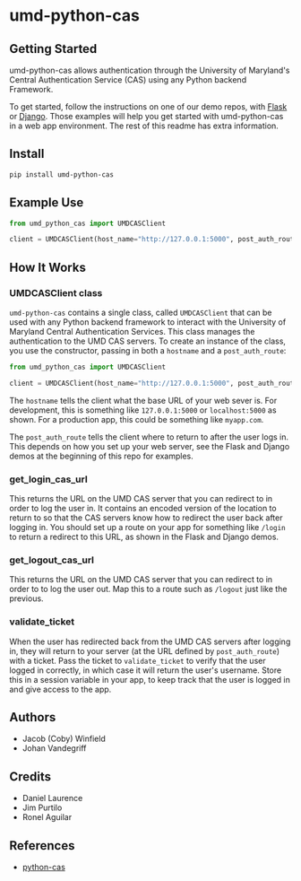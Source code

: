 # umd-python-cas
## Getting Started
umd-python-cas allows authentication through the University of Maryland's Central Authentication Service (CAS) using any Python backend Framework.

To get started, follow the instructions on one of our demo repos, with [Flask](https://github.com/umd-python-cas/flask-demo) or [Django](https://github.com/umd-python-cas/django-demo). Those examples will help you get started with umd-python-cas in a web app environment. The rest of this readme has extra information.
## Install
```bash
pip install umd-python-cas
```
## Example Use
```python
from umd_python_cas import UMDCASClient

client = UMDCASClient(host_name="http://127.0.0.1:5000", post_auth_route="/secure")
```
## How It Works
### UMDCASClient class
`umd-python-cas` contains a single class, called `UMDCASClient` that can be used with any Python backend framework to interact with the University of Maryland Central Authentication Services. This class manages the authentication to the UMD CAS servers. To create an instance of the class, you use the constructor, passing in both a `hostname` and a `post_auth_route`:
```python
from umd_python_cas import UMDCASClient

client = UMDCASClient(host_name="http://127.0.0.1:5000", post_auth_route="/secure")
```
The `hostname` tells the client what the base URL of your web sever is. For development, this is something like `127.0.0.1:5000` or `localhost:5000` as shown. For a production app, this could be something like `myapp.com`.

The `post_auth_route` tells the client where to return to after the user logs in. This depends on how you set up your web server, see the Flask and Django demos at the beginning of this repo for examples.
### get_login_cas_url
This returns the URL on the UMD CAS server that you can redirect to in order to log the user in. It contains an encoded version of the location to return to so that the CAS servers know how to redirect the user back after logging in. You should set up a route on your app for something like `/login` to return a redirect to this URL, as shown in the Flask and Django demos.
### get_logout_cas_url
This returns the URL on the UMD CAS server that you can redirect to in order to to log the user out. Map this to a route such as `/logout` just like the previous.
### validate_ticket
When the user has redirected back from the UMD CAS servers after logging in, they will return to your server (at the URL defined by `post_auth_route`) with a ticket. Pass the ticket to `validate_ticket` to verify that the user logged in correctly, in which case it will return the user's username. Store this in a session variable in your app, to keep track that the user is logged in and give access to the app.
## Authors
 * Jacob (Coby) Winfield
 * Johan Vandegriff
## Credits
 * Daniel Laurence
 * Jim Purtilo
 * Ronel Aguilar
## References
 * [python-cas](https://github.com/python-cas/python-cas)
